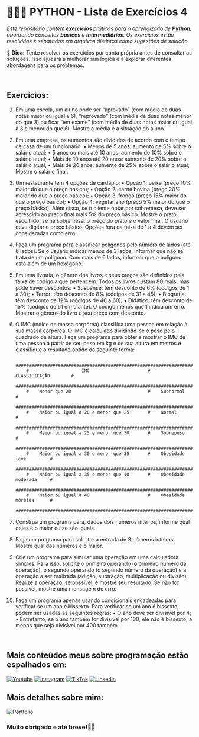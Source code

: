 # 👨🏾‍💻 __PYTHON__ - Lista de Exercícios 4

_Este repositório contém __exercícios__ práticos para o aprendizado de __Python__, abordando conceitos __básicos__ e __intermediários__. Os exercícios estão resolvidos e separados em arquivos distintos como sugestões de solução._

🚨 __Dica:__ Tente resolver os exercícios por conta própria antes de consultar as soluções. Isso ajudará a melhorar sua lógica e a explorar diferentes abordagens para os problemas.

<br>

## Exercícios:
1) Em uma escola, um aluno pode ser “aprovado” (com média de duas notas maior ou igual a 6), “reprovado” (com média de duas notas menor do que 3) ou ficar “em exame” (com média de duas notas maior ou igual a 3 e menor do que 6). Mostre a média e a situação do aluno.

2) Em uma empresa, os aumentos são divididos de acordo com o tempo de casa de um  funcionário:
• Menos de 5 anos: aumento de 5% sobre o salário atual;
• 5 anos ou mais até 10 anos: aumento de 10% sobre o salário atual;
• Mais de 10 anos até 20 anos: aumento de 20% sobre o salário atual;
• Mais de 20 anos: aumento de 25% sobre o salário atual;
Mostre o salário final.

3) Um restaurante tem 4 opções de cardápio:
• Opção 1: peixe (preço 10% maior do que o preço básico);
• Opção 2: carne bovina (preço 20% maior do que o preço básico);
• Opção 3: frango (preço 15% maior do que o preço básico);
• Opção 4: vegetariano (preço 5% maior do que o preço básico).
Além disso, se o cliente optar por sobremesa, deve ser acrescido ao preço final mais 5% do preço básico. Mostre o prato escolhido, se há sobremesa, o preço do prato e o valor final. O usuário deve digitar o preço básico. Opções fora da faixa de 1 a 4 devem ser consideradas como erro.

4) Faça um programa para classificar polígonos pelo número de lados (até 6 lados). Se o usuário indicar menos de 3  lados, informar que não se trata de um polígono. Com mais de 6 lados, informar que o polígono está além de um hexágono.

5) Em uma livraria, o gênero dos livros e seus preços são definidos pela faixa de  código a que pertencem. Todos os livros custam 80 reais, mas pode haver descontos:
• Suspense: têm desconto de 6% (códigos de 1 a 30);
• Terror: têm desconto de 8% (códigos de 31 a 45);
• Biografia: têm desconto de 12% (códigos de 46 a 60);
• Didático: têm desconto de 15% (códigos de 61 em diante).
O código menos que 1 indica um erro. Mostrar o gênero do livro e seu preço com desconto.

6) O IMC (índice de massa corpórea) classifica uma pessoa em relação à sua massa corpórea. O IMC é calculado dividindo-se o peso pelo quadrado da altura. Faça um programa para obter e mostrar o IMC de uma pessoa a partir de seu peso em kg e de sua altura em metros e classifique o resultado obtido da seguinte forma:
   
           ###########################################################################
           #                    IMC                      #      CLASSIFICAÇÃO        #
           ###########################################################################
           #    Menor que 20                             #    Subnormal              #
           ###########################################################################
           #    Maior ou igual a 20 e menor que 25       #    Normal                 #
           ###########################################################################
           #    Maior ou igual a 25 e menor que 30       #    Sobrepeso              #
           ###########################################################################
           #    Maior ou igual a 30 e menor que 35       #    Obesidade leve         #
           ###########################################################################
           #    Maior ou igual a 35 e menor que 40       #    Obesidade moderada     #
           ###########################################################################
           #    Maior ou igual a 40                      #    Obesidade mórbida      #
           ###########################################################################

8) Construa um programa para, dados dois números inteiros, informe qual deles é o maior ou se são iguais.

9) Faça um programa para solicitar a entrada de 3 números inteiros. Mostre qual dos números é o maior.

10) Crie um programa para simular uma operação em uma calculadora simples. Para isso, solicite o primeiro operando (o primeiro número da operação), o segundo operando (o segundo número da operação) e a operação a ser realizada (adição, subtração, multiplicação ou divisão). Realize a operação, se possível, e mostre seu resultado. Se não for possível, mostre uma mensagem de erro.

11) Faça um programa apenas usando condicionais encadeadas para verificar se um ano é bissexto. Para verificar se um ano é bissexto, podem ser usadas as seguintes regras:
• O ano deve ser divisível por 4;
• Entretanto, se o ano também for divisível por 100, ele não é bissexto, a menos que seja divisível por 400 também.

<br>
  
## Mais conteúdos meus sobre programação estão espalhados em:

[![Youtube](https://img.shields.io/badge/YouTube-FF0000?style=for-the-badge&logo=youtube&logoColor=white)](https://www.youtube.com/@henriquevieiradev)
[![Instagram](https://img.shields.io/badge/Instagram-E4405F?style=for-the-badge&logo=instagram&logoColor=white)](https://www.instagram.com/henriquevieira.dev)
[![TikTok](https://img.shields.io/badge/TikTok-000000?style=for-the-badge&logo=tiktok&logoColor=white)](https://www.tiktok.com/@henriquevieira.dev)
[![Linkedin](https://img.shields.io/badge/LinkedIn-0077B5?style=for-the-badge&logo=linkedin&logoColor=white)](https://www.linkedin.com/in/henrique-vieira-da-silva)

## Mais detalhes sobre mim:

[![Portfolio](https://img.shields.io/website?label=henriquevieiradasilva.com.br&style=for-the-badge&url=https://henriquevieiradasilva.com.br)](https://www.henriquevieiradasilva.com.br)

### Muito obrigado e até breve!👋🏾

